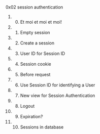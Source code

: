 0x02 session authentication
1. 0. Et moi et moi et moi!
2. 1. Empty session
3. 2. Create a session
4. 3. User ID for Session ID
5. 4. Session cookie
6. 5. Before request
7. 6. Use Session ID for identifying a User
8. 7. New view for Session Authentication
9. 8. Logout
10. 9. Expiration?
11. 10. Sessions in database
